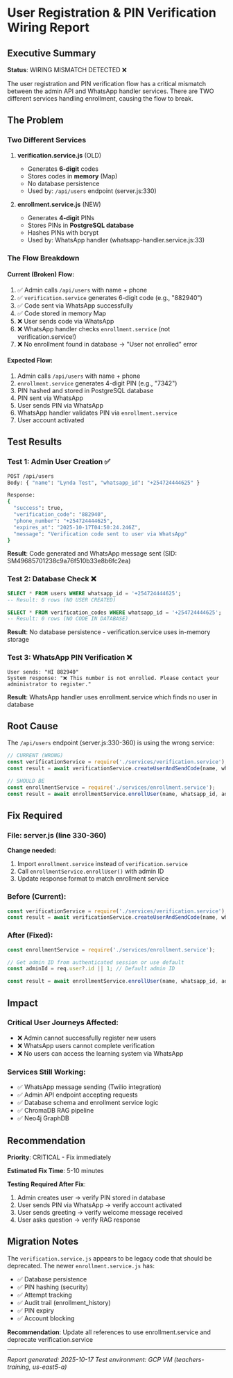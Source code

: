 # User Registration & PIN Verification Wiring Report

## Executive Summary

**Status**: WIRING MISMATCH DETECTED ❌

The user registration and PIN verification flow has a critical mismatch between the admin API and WhatsApp handler services. There are TWO different services handling enrollment, causing the flow to break.

## The Problem

### Two Different Services

1. **verification.service.js** (OLD)
   - Generates **6-digit** codes
   - Stores codes in **memory** (Map)
   - No database persistence
   - Used by: `/api/users` endpoint (server.js:330)

2. **enrollment.service.js** (NEW)
   - Generates **4-digit** PINs
   - Stores PINs in **PostgreSQL database**
   - Hashes PINs with bcrypt
   - Used by: WhatsApp handler (whatsapp-handler.service.js:33)

### The Flow Breakdown

#### Current (Broken) Flow:
1. ✅ Admin calls `/api/users` with name + phone
2. ✅ `verification.service` generates 6-digit code (e.g., "882940")
3. ✅ Code sent via WhatsApp successfully
4. ✅ Code stored in memory Map
5. ❌ User sends code via WhatsApp
6. ❌ WhatsApp handler checks `enrollment.service` (not verification.service!)
7. ❌ No enrollment found in database → "User not enrolled" error

#### Expected Flow:
1. Admin calls `/api/users` with name + phone
2. `enrollment.service` generates 4-digit PIN (e.g., "7342")
3. PIN hashed and stored in PostgreSQL database
4. PIN sent via WhatsApp
5. User sends PIN via WhatsApp
6. WhatsApp handler validates PIN via `enrollment.service`
7. User account activated

## Test Results

### Test 1: Admin User Creation ✅
```bash
POST /api/users
Body: { "name": "Lynda Test", "whatsapp_id": "+254724444625" }

Response:
{
  "success": true,
  "verification_code": "882940",
  "phone_number": "+254724444625",
  "expires_at": "2025-10-17T04:50:24.246Z",
  "message": "Verification code sent to user via WhatsApp"
}
```
**Result**: Code generated and WhatsApp message sent (SID: SM49685701238c9a76f510b33e8b6fc2ea)

### Test 2: Database Check ❌
```sql
SELECT * FROM users WHERE whatsapp_id = '+254724444625';
-- Result: 0 rows (NO USER CREATED)

SELECT * FROM verification_codes WHERE whatsapp_id = '+254724444625';
-- Result: 0 rows (NO CODE IN DATABASE)
```
**Result**: No database persistence - verification.service uses in-memory storage

### Test 3: WhatsApp PIN Verification ❌
```
User sends: "HI 882940"
System response: "❌ This number is not enrolled. Please contact your administrator to register."
```
**Result**: WhatsApp handler uses enrollment.service which finds no user in database

## Root Cause

The `/api/users` endpoint (server.js:330-360) is using the wrong service:

```javascript
// CURRENT (WRONG)
const verificationService = require('./services/verification.service');
const result = await verificationService.createUserAndSendCode(name, whatsapp_id);

// SHOULD BE
const enrollmentService = require('./services/enrollment.service');
const result = await enrollmentService.enrollUser(name, whatsapp_id, adminId);
```

## Fix Required

### File: server.js (line 330-360)

**Change needed:**
1. Import `enrollment.service` instead of `verification.service`
2. Call `enrollmentService.enrollUser()` with admin ID
3. Update response format to match enrollment service

### Before (Current):
```javascript
const verificationService = require('./services/verification.service');
const result = await verificationService.createUserAndSendCode(name, whatsapp_id);
```

### After (Fixed):
```javascript
const enrollmentService = require('./services/enrollment.service');

// Get admin ID from authenticated session or use default
const adminId = req.user?.id || 1; // Default admin ID

const result = await enrollmentService.enrollUser(name, whatsapp_id, adminId);
```

## Impact

### Critical User Journeys Affected:
- ❌ Admin cannot successfully register new users
- ❌ WhatsApp users cannot complete verification
- ❌ No users can access the learning system via WhatsApp

### Services Still Working:
- ✅ WhatsApp message sending (Twilio integration)
- ✅ Admin API endpoint accepting requests
- ✅ Database schema and enrollment service logic
- ✅ ChromaDB RAG pipeline
- ✅ Neo4j GraphDB

## Recommendation

**Priority**: CRITICAL - Fix immediately

**Estimated Fix Time**: 5-10 minutes

**Testing Required After Fix**:
1. Admin creates user → verify PIN stored in database
2. User sends PIN via WhatsApp → verify account activated
3. User sends greeting → verify welcome message received
4. User asks question → verify RAG response

## Migration Notes

The `verification.service.js` appears to be legacy code that should be deprecated. The newer `enrollment.service.js` has:
- ✅ Database persistence
- ✅ PIN hashing (security)
- ✅ Attempt tracking
- ✅ Audit trail (enrollment_history)
- ✅ PIN expiry
- ✅ Account blocking

**Recommendation**: Update all references to use enrollment.service and deprecate verification.service

---

*Report generated: 2025-10-17*
*Test environment: GCP VM (teachers-training, us-east5-a)*
